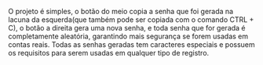 O projeto é simples, o botão do meio copia a senha que foi gerada na lacuna da esquerda(que também pode ser copiada com o comando CTRL + C), o botão a direita gera uma nova senha, 
e toda senha que for gerada é completamente aleatória, garantindo mais segurança se forem usadas em contas reais. 
Todas as senhas geradas tem caracteres especiais e possuem os requisitos para serem usadas em qualquer tipo de registro.
